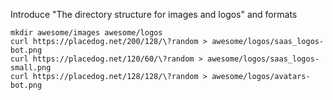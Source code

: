 Introduce "The directory structure for images and logos" and formats

```
mkdir awesome/images awesome/logos
curl https://placedog.net/200/128/\?random > awesome/logos/saas_logos-bot.png
curl https://placedog.net/120/60/\?random > awesome/logos/saas_logos-small.png
curl https://placedog.net/128/128/\?random > awesome/logos/avatars-bot.png
```

